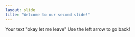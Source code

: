 ```yaml
---
layout: slide
title: "Welcome to our second slide!"
---
```

Your text "okay let me leave"
Use the left arrow to go back!
